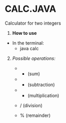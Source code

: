 # CALC.JAVA

Calculator for two integers

1. **How to use**
  - In the terminal:
    - java calc <first num> <operation> <sec num>

2. *Possible operations:*

    - + (sum)

    - - (subtraction)

    - * (multiplication)

    - / (division)

    - % (remainder)
